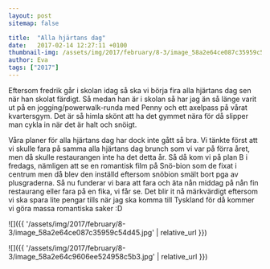 ```yaml
---
layout: post
sitemap: false

title:  "Alla hjärtans dag"
date:   2017-02-14 12:27:11 +0100
thumbnail-img: /assets/img/2017/february/8-3/image_58a2e64ce087c35959c54d45.jpg
author: Eva
tags: ["2017"]
---
```


Eftersom fredrik går i skolan idag så ska vi börja fira alla hjärtans dag sen när han skolat färdigt. Så medan han är i skolan så har jag än så länge varit ut på en jogging/powerwalk-runda med Penny och ett axelpass på vårat kvartersgym. Det är så himla skönt att ha det gymmet nära för då slipper man cykla in när det är halt och snöigt. 

Våra planer för alla hjärtans dag har dock inte gått så bra. Vi tänkte först att vi skulle fara på samma alla hjärtans dag brunch som vi var på förra året, men då skulle restaurangen inte ha det detta år. Så då kom vi på plan B i fredags, nämligen att se en romantisk film på Snö-bion som de fixat i centrum men då blev den inställd eftersom snöbion smält bort pga av plusgraderna. Så nu funderar vi bara att fara och äta nån middag på nån fin restaurang eller fara på en fika, vi får se. Det blir it nå märkvärdigt eftersom vi ska spara lite pengar tills när jag ska komma till Tyskland för då kommer vi göra massa romantiska saker :D

![]({{ '/assets/img/2017/february/8-3/image_58a2e64ce087c35959c54d45.jpg'  | relative_url }})

![]({{ '/assets/img/2017/february/8-3/image_58a2e64c9606ee524958c5b3.jpg'  | relative_url }})

